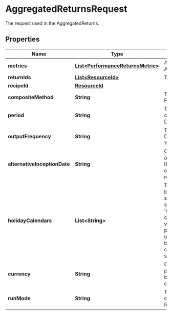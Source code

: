 

# AggregatedReturnsRequest

The request used in the AggregatedReturns.

## Properties

Name | Type | Description | Notes
------------ | ------------- | ------------- | -------------
**metrics** | [**List&lt;PerformanceReturnsMetric&gt;**](PerformanceReturnsMetric.md) | A list of metrics to calculate in the AggregatedReturns. | 
**returnIds** | [**List&lt;ResourceId&gt;**](ResourceId.md) | The Scope and code of the returns. |  [optional]
**recipeId** | [**ResourceId**](ResourceId.md) |  |  [optional]
**compositeMethod** | **String** | The method used to calculate the Portfolio performance: Equal/Asset. |  [optional]
**period** | **String** | The type of the returns used to calculate the aggregation result: Daily/Monthly. |  [optional]
**outputFrequency** | **String** | The type of calculated output: Daily/Weekly/Monthly/Quarterly/Half-Yearly/Yearly. |  [optional]
**alternativeInceptionDate** | **String** | Optional - either a date, or the key for a portfolio property containing a date. If provided, the given date will override the inception date for this request. |  [optional]
**holidayCalendars** | **List&lt;String&gt;** | The holiday calendar(s) that should be used in determining the date schedule. Holiday calendar(s) are supplied by their codes, for example, &#39;CoppClark&#39;. Note that when the calendars are not available (e.g. when the user has insufficient permissions), a recipe setting will be used to determine whether the whole batch should then fail or whether the calendar not being available should simply be ignored. |  [optional]
**currency** | **String** | Optional - either a string or a property. If provided, the results will be converted to the specified currency |  [optional]
**runMode** | **String** | The RunMode the aggregation will calculate metrics for. Defaults to ReturnData. |  [optional]



